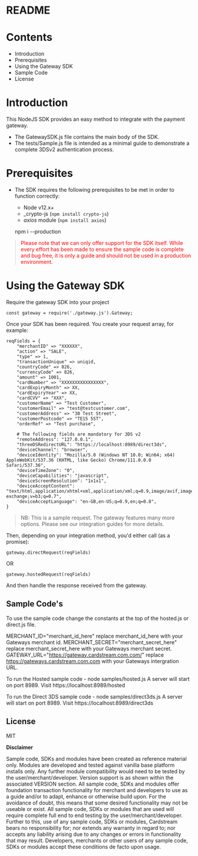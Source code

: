 # README

# Contents
- Introduction
- Prerequisites
- Using the Gateway SDK
- Sample Code
- License

# Introduction
This NodeJS SDK provides an easy method to integrate with the payment gateway.
 - The GatewaySDK.js file contains the main body of the SDK.
 - The tests/Sample.js file is intended as a minimal guide to demonstrate a complete 3DSv2 authentication process.

# Prerequisites
- The SDK requires the following prerequisites to be met in order to function correctly:
    - Node v12.x+
	- _crypto-js (`npm install crypto-js`)
    - _axios_ module (`npm install axios`)

	npm i --production

> <span style="color: red">Please note that we can only offer support for the SDK itself. While every effort has been made to ensure the sample code is complete and bug free, it is only a guide and should not be used in a production environment.</span>

# Using the Gateway SDK

Require the gateway SDK into your project

```
const gateway = require('./gateway.js').Gateway;
```

Once your SDK has been required. You create your request array, for example:
```
reqFields = {
	"merchantID" => "XXXXXX",
	"action" => "SALE",
	"type" => 1,
	"transactionUnique" => uniqid,
	"countryCode" => 826,
	"currencyCode" => 826,
	"amount" => 1001,
	"cardNumber" => "XXXXXXXXXXXXXXXX",
	"cardExpiryMonth" => XX,
	"cardExpiryYear" => XX,
	"cardCVV" => "XXX",
	"customerName" => "Test Customer",
	"customerEmail" => "test@testcustomer.com",
	"customerAddress" => "30 Test Street",
	"customerPostcode" => "TE15 5ST",
	"orderRef" => "Test purchase",

	# The following fields are mandatory for 3DS v2
	"remoteAddress": "127.0.0.1",
	"threeDSRedirectURL": "https://localhost:8989/direct3ds",
	"deviceChannel": "browser",
	"deviceIdentity": "Mozilla/5.0 (Windows NT 10.0; Win64; x64) AppleWebKit/537.36 (KHTML, like Gecko) Chrome/111.0.0.0 Safari/537.36",
	"deviceTimeZone": "0",
	"deviceCapabilities": "javascript",
	"deviceScreenResolution": "1x1x1",
	"deviceAcceptContent": "text/html,application/xhtml+xml,application/xml;q=0.9,image/avif,image/webp,image/apng,*/*;q=0.8,application/signed-exchange;v=b3;q=0.7",
	"deviceAcceptLanguage": "en-GB,en-US;q=0.9,en;q=0.8",
}

```
> NB: This is a sample request. The gateway features many more options. Please see our integration guides for more details.

Then, depending on your integration method, you'd either call (as a promise):

```
gateway.directRequest(reqFields)
```

OR

```
gateway.hostedRequest(reqFields)
```

And then handle the response received from the gateway.


Sample Code's
----

To use the sample code change the constants at the top of the hosted.js or direct.js file.

MERCHANT_ID="merchant_id_here" replace merchant_id_here with your Gateways merchant id.
MERCHANT_SECRET="merchant_secret_here" replace merchant_secret_here with your Gateways merchant secret.
GATEWAY_URL="https://gateway.cardstream.com.com/" replace https://gateways.cardstream.com.com with your Gateways intergration URL.

To run the Hosted sample code - node samples/hosted.js
A server will start on port 8989. Visit https://localhost:8989/hosted

To run the Direct 3DS sample code - node samples/direct3ds.js
A server will start on port 8989. Visit https://localhost:8989/direct3ds

License
----
MIT

**Disclaimer**

Sample code, SDKs and modules have been created as reference material only. Modules are developed and tested against vanilla base platform installs only. Any further module compatibility would need to be tested by the user/merchant/developer. Version support is as shown within the associated VERSION section. All sample code, SDKs and modules offer foundation transaction functionality for merchant and developers to use as a guide and/or to adapt, enhance or otherwise build upon. For the avoidance of doubt, this means that some desired functionality may not be useable or exist. All sample code, SDKs or modules that are used will require complete full end to end testing by the user/merchant/developer. Further to this, use of any sample code, SDKs or modules, Cardstream bears no responsibility for; nor extends any warranty in regard to; nor accepts any liability arising due to any changes or errors in functionality that may result. Developers, merchants or other users of any sample code, SDKs or modules accept these conditions de facto upon usage.
